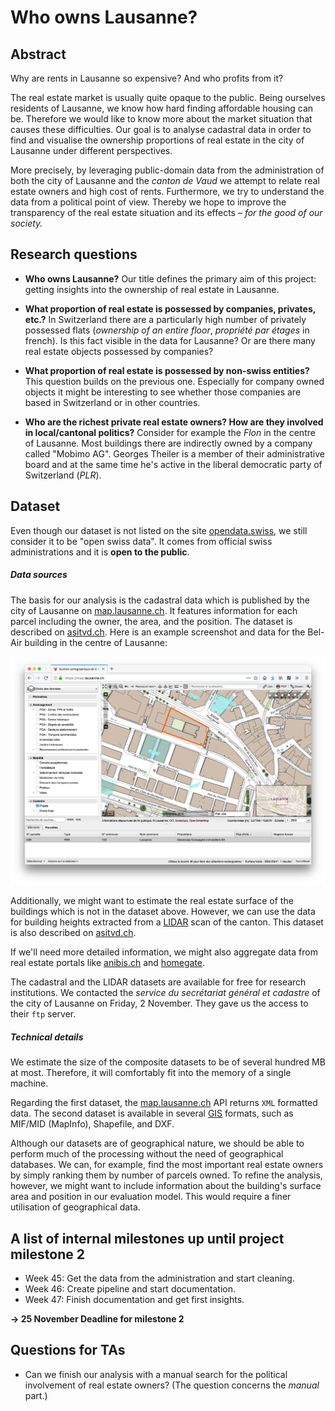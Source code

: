 # Who owns Lausanne?

## Abstract
Why are rents in Lausanne so expensive? And who profits from it?

The real estate market is usually quite opaque to the public.
Being ourselves residents of Lausanne, we know how hard finding affordable housing can be. Therefore we would like to know more about the market situation that causes these difficulties.
Our goal is to analyse cadastral data in order to find and visualise the ownership proportions of real estate in the city of Lausanne under different perspectives.

More precisely, by leveraging public-domain data from the administration of both the city of Lausanne and the _canton de Vaud_ we attempt to relate real estate owners and high cost of rents. Furthermore, we try to understand the data from a political point of view. Thereby we hope to improve the transparency of the real estate situation and its effects – _for the good of our society._



## Research questions
 - **Who owns Lausanne?**
  Our title defines the primary aim of this project: getting insights into the ownership of real estate in Lausanne.

 - **What proportion of real estate is possessed by companies,    privates, etc.?**
  In Switzerland there are a particularly high number of privately possessed flats (_ownership of an entire floor_,
  _propriété par étages_ in french). Is this fact visible in the data for Lausanne?
  Or are there many real estate objects possessed by companies?

 - **What proportion of real estate is possessed by non-swiss entities?**
  This question builds on the previous one. Especially for company owned objects it might be interesting to see whether those companies are based in Switzerland or in other countries.

 - **Who are the richest private real estate owners? How are they involved in local/cantonal politics?**
  Consider for example the _Flon_ in the centre of Lausanne. Most buildings there are indirectly owned by a company called "Mobimo AG". Georges Theiler is a member of their administrative board and at the same time he's active in the liberal democratic party of Switzerland (_PLR_).

## Dataset
Even though our dataset is not listed on the site [opendata.swiss](https://opendata.swiss), we still consider it to be "open swiss data". It comes from official swiss administrations and it is **open to the public**.

##### Data sources

The basis for our analysis is the cadastral data which is published by the city of Lausanne on [map.lausanne.ch](https://map.lausanne.ch).
It features information for each parcel including the owner, the area, and the position. The dataset is described on [asitvd.ch](https://www.asitvd.ch/chercher/catalogue.html?view=sheet&guid=486&catalog=main&type=complete&preview=search_list).
Here is an example screenshot and data for the Bel-Air building in the centre of Lausanne:

![Bel-Air](belair.png)

Additionally, we might want to estimate the real estate surface of the buildings
which is not in the dataset above. However, we can use the data for building
heights extracted from a [LIDAR](https://en.wikipedia.org/wiki/Lidar) scan of the canton. This dataset is also
described on
[asitvd.ch](https://www.asitvd.ch/chercher/catalogue.html?view=sheet&guid=553&catalog=main&type=complete&preview=search_list).

If we'll need more detailed information, we might also aggregate data from real estate portals like [anibis.ch](https://anibis.ch) and [homegate](https://www.homegate.ch/).

The cadastral and the LIDAR datasets are available for free for research institutions.
We contacted the _service du secrétariat général et cadastre_ of the city of Lausanne on Friday, 2 November.
They gave us the access to their `ftp` server.

##### Technical details

We estimate the size of the composite datasets to be of several hundred MB at most.
Therefore, it will comfortably fit into the memory of a single machine.

Regarding the first dataset, the [map.lausanne.ch](https://map.lausanne.ch) API returns `XML` formatted data.
The second dataset is available in several [GIS](https://en.wikipedia.org/wiki/Geographic_information_system) formats, such as MIF/MID (MapInfo), Shapefile, and DXF.

Although our datasets are of geographical nature, we should be able to perform much of the processing without the need of geographical databases.
We can, for example, find the most important real estate owners by simply ranking them by number of parcels owned.
To refine the analysis, however, we might want to include information about the building's surface area and position in our evaluation model. This would require a finer utilisation of geographical data.

## A list of internal milestones up until project milestone 2
 - Week 45: Get the data from the administration and start cleaning.
 - Week 46: Create pipeline and start documentation.
 - Week 47: Finish documentation and get first insights.

**&rarr; 25 November Deadline for milestone 2**


## Questions for TAs
 - Can we finish our analysis with a manual search for the political involvement of real estate owners? (The question concerns the _manual_ part.)
